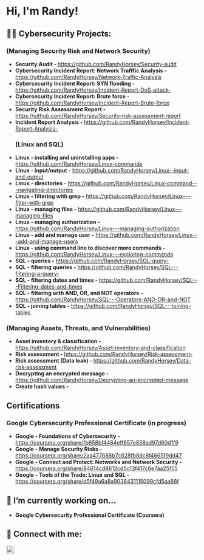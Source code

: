 <h1>Hi, I'm Randy!</h1>

<h2>👨‍💻 Cybersecurity Projects:</h2>
       <h3>(Managing Security Risk and Network Security)</h3>

- <b>Security Audit - </b> https://github.com/RandyHorsey/Security-audit
 - <b>Cybersecurity Incident Report: Network Trafffic Analysis - </b> https://github.com/RandyHorsey/Network-Traffic-Analysis
  - <b>Cybersecurity Incident Report: SYN flooding - </b> https://github.com/RandyHorsey/Incident-Report-DoS-attack-
  - <b>Cybersecurity Incident Report: Brute force - </b> https://github.com/RandyHorsey/Incident-Report-Brute-force
  - <b>Security Risk Assessment Report - </b> https://github.com/RandyHorsey/Security-risk-assessment-report
  -  <b>Incident Report Analysis - </b> https://github.com/RandyHorsey/Incident-Report-Analysis-
     <h3>(Linux and SQL)</h3>  
  - <b>Linux - installing and uninstalling apps - </b> https://github.com/RandyHorsey/Linux-commands
 - <b>Linux - input/output -</b> https://github.com/RandyHorsey/Linux--input-and-output
 - <b>Linux - directories -</b> https://github.com/RandyHorsey/Linux-command---navigating-directories
  - <b>Linux - filtering with grep -</b> https://github.com/RandyHorsey/Linux---fliter-with-grep
 - <b>Linux - managing files -</b> https://github.com/RandyHorsey/Linux---managing-files
  - <b>Linux - managing authorization -</b> https://github.com/RandyHorsey/Linux---managing-authorization
  - <b>Linux - add and manage user -</b> https://github.com/RandyHorsey/Linux---add-and-manage-users
  - <b>Linux - using command line to discover more commands -</b>  https://github.com/RandyHorsey/Linux---exploring-commands
  - <b>SQL - queries -</b> https://github.com/RandyHorsey/SQL-query-
  - <b>SQL - filtering queries -</b> https://github.com/RandyHorsey/SQL---filtering-a-query-
  -  <b>SQL - filtering dates and times -</b> https://github.com/RandyHorsey/SQL---Filtering-dates-and-times
  -  <b>SQL - filtering with AND, OR, and NOT operators -</b> https://github.com/RandyHorsey/SQL---Operators-AND-OR-and-NOT
  - <b>SQL - joining tables -</b> https://github.com/RandyHorsey/SQL---joining-tables

  <h3>(Managing Assets, Threats, and Vulnerabilities)</h3> 

- <b>Asset inventory & classification - </b> https://github.com/RandyHorsey/Asset-inventory-and-classification
- <b>Risk assessment - </b> https://github.com/RandyHorsey/Risk-assessment-
- <b>Risk assessment (Data leak) - </b> https://github.com/RandyHorsey/Data-risk-assessment
- <b>Decrypting an encrypted message -</b> https://github.com/RandyHorsey/Decrypting-an-encrypted-message
- <b>Create hash values -</b> 

<h2>Certifications</h2>
<h3>Google Cybersecurity Professional Certificate (in progress)</h3> 

*  <b>Google - Foundations of Cybersecurity - </b> https://coursera.org/share/fb658bf4484eff657e858ad97d60d1f9
*  <b>Google - Manage Security Risks - </b> https://coursera.org/share/2aa477688b7c828fb8dc8f4665f9dd47
*  <b>Google - Connect and Protect: Networks and Network Security - </b> https://coursera.org/share/84614cd9612cd5c13f417c6e7aa25f55
*  <b>Google - Tools of the Trade: Linux and SQL - </b> https://coursera.org/share/d5f49a6a8a9038431115099cfd5aa86f
 
<h2>🌱 I’m currently working on...</h2>

*  <b>Google Cybersecurity Professional Certificate (Coursera)<b>


<h2> 🤳 Connect with me:</h2>


[<img align="left" alt="JoshMadakor | LinkedIn" width="22px" src="https://cdn.jsdelivr.net/npm/simple-icons@v3/icons/linkedin.svg" />][linkedin]


[linkedin]: https://www.linkedin.com/in/randyhorsey/

<!--
**joshmadakor1/joshmadakor1** is a ✨ _special_ ✨ repository because its `README.md` (this file) appears on your GitHub profile.

Here are some ideas to get you started:

- 🔭 I’m currently working on ...
- 🌱 I’m currently learning ...
- 👯 I’m looking to collaborate on ...
- 🤔 I’m looking for help with ...
- 💬 Ask me about ...
- 📫 How to reach me: ...
- 😄 Pronouns: ...
- ⚡ Fun fact: ...
-->
